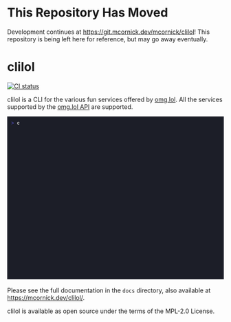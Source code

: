 # This Repository Has Moved

Development continues at https://git.mcornick.dev/mcornick/clilol! This
repository is being left here for reference, but may go away
eventually.

# clilol

[![CI
status](https://woodpecker.mcornick.dev/api/badges/mcornick/clilol/status.svg
"CI status")](https://woodpecker.mcornick.dev/mcornick/clilol)

clilol is a CLI for the various fun services offered by
[omg.lol](https://omg.lol/). All the services supported by the [omg.lol
API](https://api.omg.lol) are supported.

![Screenshot](docs/clilol.gif "Screenshot")

Please see the full documentation in the `docs` directory, also
available at https://mcornick.dev/clilol/.

clilol is available as open source under the terms of the MPL-2.0
License.
